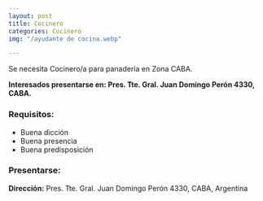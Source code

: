 ```yaml
---
layout: post
title: Cocinero
categories: Cocinero
img: "/ayudante de cocina.webp"

---
```

Se necesita Cocinero/a para panadería en Zona CABA.

**Interesados presentarse en: Pres. Tte. Gral. Juan Domingo Perón 4330, CABA.**

### Requisitos:

* Buena dicción
* Buena presencia
* Buena predisposición

### Presentarse:

**Dirección:** Pres. Tte. Gral. Juan Domingo Perón 4330, CABA, Argentina
